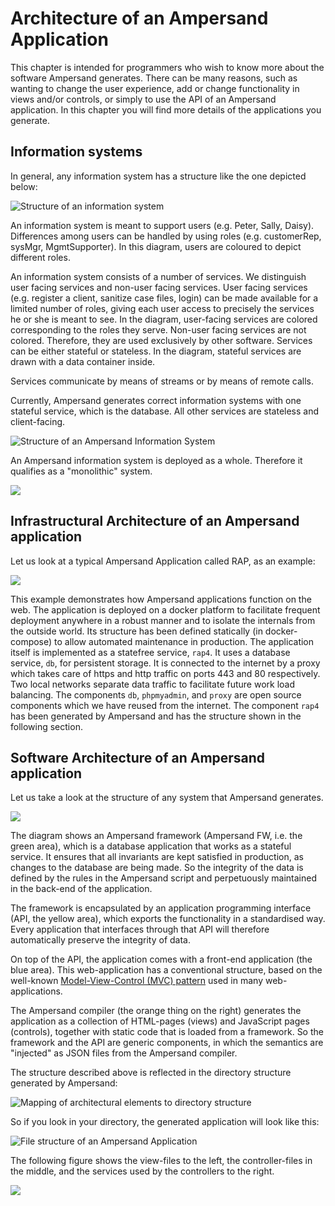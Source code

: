 # Architecture of an Ampersand Application

This chapter is intended for programmers who wish to know more about the software Ampersand generates. There can be many reasons, such as wanting to change the user experience, add or change functionality in views and/or controls, or simply to use the API of an Ampersand application. In this chapter you will find more details of the applications you generate.

## Information systems

In general, any information system has a structure like the one depicted below:

![Structure of an information system](<../assets/Structure of an information system.svg>)

An information system is meant to support users (e.g. Peter, Sally, Daisy). Differences among users can be handled by using roles (e.g. customerRep, sysMgr, MgmtSupporter). In this diagram, users are coloured to depict different roles.

An information system consists of a number of services. We distinguish user facing services and non-user facing services. User facing services (e.g. register a client, sanitize case files, login) can be made available for a limited number of roles, giving each user access to precisely the services he or she is meant to see. In the diagram, user-facing services are colored corresponding to the roles they serve. Non-user facing services are not colored. Therefore, they are used exclusively by other software. Services can be either stateful or stateless. In the diagram, stateful services are drawn with a data container inside.

Services communicate by means of streams or by means of remote calls.

Currently, Ampersand generates correct information systems with one stateful service, which is the database. All other services are stateless and client-facing.

![Structure of an Ampersand Information System](<../assets/Monolithic Information System.svg>)

An Ampersand information system is deployed as a whole. Therefore it qualifies as a "monolithic" system.

![](<../assets/Untitled Diagram (4).png>)

## Infrastructural Architecture of an Ampersand application

Let us look at a typical Ampersand Application called RAP, as an example:

![](<../assets/docker-compose (2).png>)

This example demonstrates how Ampersand applications function on the web. The application is deployed on a docker platform to facilitate frequent deployment anywhere in a robust manner and to isolate the internals from the outside world. Its structure has been defined statically (in docker-compose) to allow automated maintenance in production. The application itself is implemented as a statefree service, `rap4`. It uses a database service, `db`, for persistent storage. It is connected to the internet by a proxy which takes care of https and http traffic on ports 443 and 80 respectively. Two local networks separate data traffic to facilitate future work load balancing. The components `db`, `phpmyadmin`, and `proxy` are open source components which we have reused from the internet. The component `rap4` has been generated by Ampersand and has the structure shown in the following section.

## Software Architecture of an Ampersand application

Let us take a look at the structure of any system that Ampersand generates.

![](../assets/untitled-diagram-3.png)

The diagram shows an Ampersand framework (Ampersand FW, i.e. the green area), which is a database application that works as a stateful service. It ensures that all invariants are kept satisfied in production, as changes to the database are being made. So the integrity of the data is defined by the rules in the Ampersand script and perpetuously maintained in the back-end of the application.

The framework is encapsulated by an application programming interface (API, the yellow area), which exports the functionality in a standardised way. Every application that interfaces through that API will therefore automatically preserve the integrity of data.

On top of the API, the application comes with a front-end application (the blue area). This web-application has a conventional structure, based on the well-known [Model-View-Control (MVC) pattern](https://en.wikipedia.org/wiki/Model%E2%80%93view%E2%80%93controller) used in many web-applications.

The Ampersand compiler (the orange thing on the right) generates the application as a collection of HTML-pages (views) and JavaScript pages (controls), together with static code that is loaded from a framework. So the framework and the API are generic components, in which the semantics are "injected" as JSON files from the Ampersand compiler.

The structure described above is reflected in the directory structure generated by Ampersand:

![Mapping of architectural elements to directory structure](<../assets/Untitled Diagram (5).png>)

So if you look in your directory, the generated application will look like this:

![File structure of an Ampersand Application](<../assets/Directory structure.png>)

The following figure shows the view-files to the left, the controller-files in the middle, and the services used by the controllers to the right.

![](../assets/views\_controllers\_services.png)
